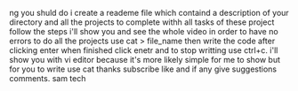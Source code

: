 ng you shuld do i create a reademe file which containd a description of your directory and all the projects to complete withh all tasks of these project follow the steps i'll show you and see the whole video in order to have no errors to do all the projects use cat > file_name then write the code after clicking enter when finished click enetr and to stop writting use ctrl+c. i'll show you with vi editor because it's more likely simple for me to show but for you to write use cat thanks subscribe like and if any give suggestions comments. sam tech
